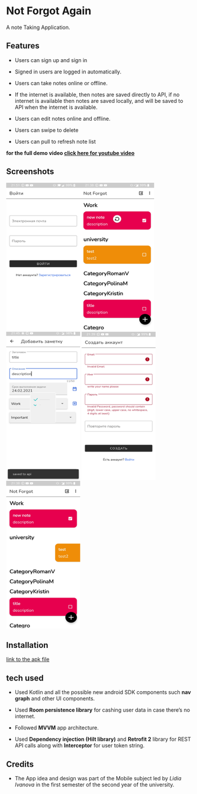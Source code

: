 # Not Forgot Again

A note Taking Application.

## Features

* Users can sign up and sign in

* Signed in users are logged in automatically.

* Users can take notes online or offline.

* If the internet is available, then notes are saved directly to API, if no internet is available then notes are saved locally, and will be saved to API when the internet is available.

* Users can edit notes online and offline.

* Users can swipe to delete

* Users can pull to refresh note list

**for the full demo video [click here for youtube video](https://youtu.be/v7HaQTSI7wE)**

## Screenshots

<img src="https://github.com/AmrAbuelhamd/NotForgotAgain/blob/master/screenshots/1.jpg" width=200 height=400/><img src="https://github.com/AmrAbuelhamd/NotForgotAgain/blob/master/screenshots/2.jpg" width=200 height=400/>
<img src="https://github.com/AmrAbuelhamd/NotForgotAgain/blob/master/screenshots/3.jpg" width=200 height=400/>
<img src="https://github.com/AmrAbuelhamd/NotForgotAgain/blob/master/screenshots/4.jpg" width=200 height=400/>
<img src="https://github.com/AmrAbuelhamd/NotForgotAgain/blob/master/screenshots/5.jpg" width=200 height=400/>


## Installation

[link to the apk file](https://github.com/AmrAbuelhamd/NotForgotAgain/blob/master/app/release/app-release.apk)


## tech used

*	Used Kotlin and all the possible new android SDK components such **nav graph** and other UI components.

*	Used **Room persistence library** for cashing user data in case there’s no internet.

*	Followed **MVVM** app architecture.

*	Used **Dependency injection (Hilt library)** and **Retrofit 2** library for REST API calls along with **Interceptor** for user token string.

## Credits
* The App idea and design was part of the Mobile subject led by _Lidia Ivanova_ in the first semester of the second year of the university.
